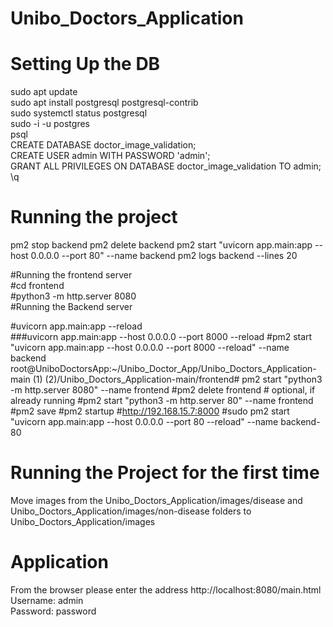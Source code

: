 # Unibo_Doctors_Application

# Setting Up the DB
sudo apt update   
sudo apt install postgresql postgresql-contrib  
sudo systemctl status postgresql  
sudo -i -u postgres  
psql  
CREATE DATABASE doctor_image_validation;  
CREATE USER admin WITH PASSWORD 'admin';  
GRANT ALL PRIVILEGES ON DATABASE doctor_image_validation TO admin;  
\q  

# Running the project

pm2 stop backend
pm2 delete backend
pm2 start "uvicorn app.main:app --host 0.0.0.0 --port 80" --name backend
pm2 logs backend --lines 20



#Running the frontend server  
#cd frontend  
#python3 -m http.server 8080  
#Running the Backend server  

#uvicorn app.main:app --reload  
###uvicorn app.main:app --host 0.0.0.0 --port 8000 --reload
#pm2 start "uvicorn app.main:app --host 0.0.0.0 --port 8000 --reload" --name backend
root@UniboDoctorsApp:~/Unibo_Doctor_App/Unibo_Doctors_Application-main (1) (2)/Unibo_Doctors_Application-main/frontend# pm2 start "python3 -m http.server 8080" --name frontend
#pm2 delete frontend  # optional, if already running
#pm2 start "python3 -m http.server 80" --name frontend
#pm2 save
#pm2 startup
#http://192.168.15.7:8000
#sudo pm2 start "uvicorn app.main:app --host 0.0.0.0 --port 80 --reload" --name backend-80


# Running the Project for the first time
Move images from the Unibo_Doctors_Application/images/disease and Unibo_Doctors_Application/images/non-disease folders to Unibo_Doctors_Application/images


# Application
From the browser please enter the address
http://localhost:8080/main.html  
Username: admin  
Password: password  
